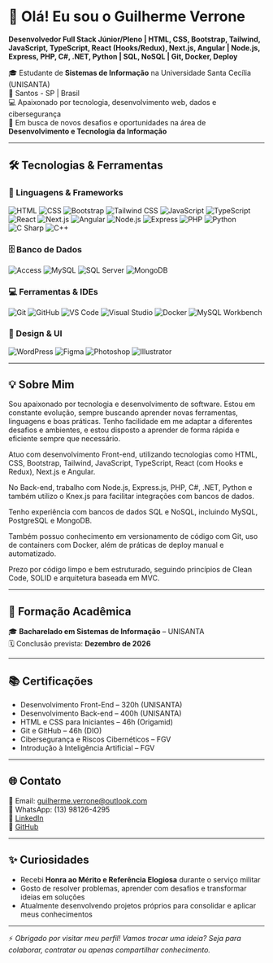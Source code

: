 # 👋 Olá! Eu sou o Guilherme Verrone

**Desenvolvedor Full Stack Júnior/Pleno | HTML, CSS, Bootstrap, Tailwind, JavaScript, TypeScript, React (Hooks/Redux), Next.js, Angular | Node.js, Express, PHP, C#, .NET, Python | SQL, NoSQL | Git, Docker, Deploy**

🎓 Estudante de **Sistemas de Informação** na Universidade Santa Cecília (UNISANTA)  
📍 Santos - SP | Brasil  
💻 Apaixonado por tecnologia, desenvolvimento web, dados e cibersegurança  
🚀 Em busca de novos desafios e oportunidades na área de **Desenvolvimento e Tecnologia da Informação**

---

## 🛠️ Tecnologias & Ferramentas
### 🚀 Linguagens & Frameworks  
![HTML](https://img.shields.io/badge/HTML5-E34F26?style=for-the-badge&logo=html5&logoColor=fff) ![CSS](https://img.shields.io/badge/CSS3-1572B6?style=for-the-badge&logo=css3&logoColor=fff) ![Bootstrap](https://img.shields.io/badge/Bootstrap-7952B3?style=for-the-badge&logo=bootstrap&logoColor=fff) ![Tailwind CSS](https://img.shields.io/badge/Tailwind_CSS-38B2AC?style=for-the-badge&logo=tailwind-css&logoColor=fff) ![JavaScript](https://img.shields.io/badge/JavaScript-F7DF1E?style=for-the-badge&logo=javascript&logoColor=000) ![TypeScript](https://img.shields.io/badge/TypeScript-3178C6?style=for-the-badge&logo=typescript&logoColor=fff) ![React](https://img.shields.io/badge/React-20232A?style=for-the-badge&logo=react&logoColor=61DAFB) ![Next.js](https://img.shields.io/badge/Next.js-000000?style=for-the-badge&logo=next.js&logoColor=fff) ![Angular](https://img.shields.io/badge/Angular-DD0031?style=for-the-badge&logo=angular&logoColor=fff) ![Node.js](https://img.shields.io/badge/Node.js-339933?style=for-the-badge&logo=node.js&logoColor=fff) ![Express](https://img.shields.io/badge/Express-000000?style=for-the-badge&logo=express&logoColor=fff) ![PHP](https://img.shields.io/badge/PHP-777BB4?style=for-the-badge&logo=php&logoColor=fff) ![Python](https://img.shields.io/badge/Python-3776AB?style=for-the-badge&logo=python&logoColor=fff) ![C Sharp](https://img.shields.io/badge/C%23-239120?style=for-the-badge&logo=c-sharp&logoColor=fff) ![C++](https://img.shields.io/badge/C++-00599C?style=for-the-badge&logo=c%2B%2B&logoColor=fff)

### 🗄️ Banco de Dados  
![Access](https://img.shields.io/badge/MS%20Access-A4373A?style=for-the-badge&logo=microsoft-access&logoColor=fff) ![MySQL](https://img.shields.io/badge/MySQL-4479A1?style=for-the-badge&logo=mysql&logoColor=fff) ![SQL Server](https://img.shields.io/badge/SQL_Server-CC2927?style=for-the-badge&logo=microsoft-sql-server&logoColor=fff) ![MongoDB](https://img.shields.io/badge/MongoDB-47A248?style=for-the-badge&logo=mongodb&logoColor=fff)

### 💻 Ferramentas & IDEs  
![Git](https://img.shields.io/badge/Git-F05032?style=for-the-badge&logo=git&logoColor=fff) ![GitHub](https://img.shields.io/badge/GitHub-181717?style=for-the-badge&logo=github&logoColor=fff) ![VS Code](https://img.shields.io/badge/VS%20Code-007ACC?style=for-the-badge&logo=visual-studio-code&logoColor=fff) ![Visual Studio](https://img.shields.io/badge/Visual%20Studio-5C2D91?style=for-the-badge&logo=visual-studio&logoColor=fff) ![Docker](https://img.shields.io/badge/Docker-2496ED?style=for-the-badge&logo=docker&logoColor=fff) ![MySQL Workbench](https://img.shields.io/badge/MySQL%20Workbench-4479A1?style=for-the-badge&logo=mysql&logoColor=fff)

### 🎨 Design & UI  
![WordPress](https://img.shields.io/badge/WordPress-21759B?style=for-the-badge&logo=wordpress&logoColor=fff) ![Figma](https://img.shields.io/badge/Figma-F24E1E?style=for-the-badge&logo=figma&logoColor=fff) ![Photoshop](https://img.shields.io/badge/Photoshop-31A8FF?style=for-the-badge&logo=adobe-photoshop&logoColor=fff) ![Illustrator](https://img.shields.io/badge/Illustrator-FF9A00?style=for-the-badge&logo=adobe-illustrator&logoColor=fff)

---

## 💡 Sobre Mim

Sou apaixonado por tecnologia e desenvolvimento de software. Estou em constante evolução, sempre buscando aprender novas ferramentas, linguagens e boas práticas. Tenho facilidade em me adaptar a diferentes desafios e ambientes, e estou disposto a aprender de forma rápida e eficiente sempre que necessário.

Atuo com desenvolvimento Front-end, utilizando tecnologias como HTML, CSS, Bootstrap, Tailwind, JavaScript, TypeScript, React (com Hooks e Redux), Next.js e Angular.

No Back-end, trabalho com Node.js, Express.js, PHP, C#, .NET, Python e também utilizo o Knex.js para facilitar integrações com bancos de dados.

Tenho experiência com bancos de dados SQL e NoSQL, incluindo MySQL, PostgreSQL e MongoDB.

Também possuo conhecimento em versionamento de código com Git, uso de containers com Docker, além de práticas de deploy manual e automatizado.

Prezo por código limpo e bem estruturado, seguindo princípios de Clean Code, SOLID e arquitetura baseada em MVC.

---

## 📘 Formação Acadêmica

🎓 **Bacharelado em Sistemas de Informação** – UNISANTA  
🗓️ Conclusão prevista: **Dezembro de 2026**

---

## 📚 Certificações

- Desenvolvimento Front-End – 320h (UNISANTA)
- Desenvolvimento Back-end – 400h (UNISANTA)  
- HTML e CSS para Iniciantes – 46h (Origamid)  
- Git e GitHub – 46h (DIO)  
- Cibersegurança e Riscos Cibernéticos – FGV  
- Introdução à Inteligência Artificial – FGV  

---

## 🌐 Contato

📧 Email: [guilherme.verrone@outlook.com](mailto:guilherme.verrone@outlook.com)  
📱 WhatsApp: (13) 98126-4295  
🔗 [LinkedIn](https://linkedin.com/in/guilhermeverrone)  
🐙 [GitHub](https://github.com/GuilhermeVerrone)

---

## ✨ Curiosidades

- Recebi **Honra ao Mérito e Referência Elogiosa** durante o serviço militar  
- Gosto de resolver problemas, aprender com desafios e transformar ideias em soluções  
- Atualmente desenvolvendo projetos próprios para consolidar e aplicar meus conhecimentos

---

⚡ *Obrigado por visitar meu perfil! Vamos trocar uma ideia? Seja para colaborar, contratar ou apenas compartilhar conhecimento.*
